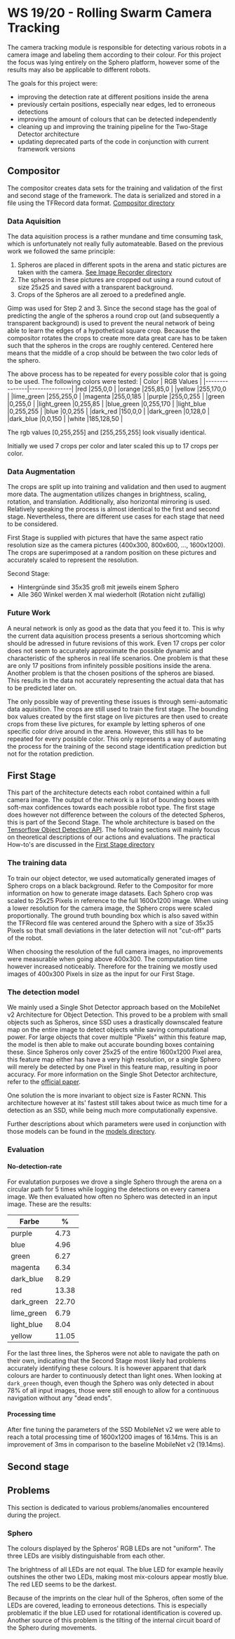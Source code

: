 # WS 19/20 - Rolling Swarm Camera Tracking
The camera tracking module is responsible for detecting various robots in a camera image and labeling them according to their colour. For this project the focus was lying entirely on the Sphero platform, however some of the results may also be applicable to different robots.

The goals for this project were:
* improving the detection rate at different positions inside the arena
* previously certain positions, especially near edges, led to erroneous detections
* improving the amount of colours that can be detected independently
* cleaning up and improving the training pipeline for the Two-Stage Detector architecture
* updating deprecated parts of the code in conjunction with current framework versions

## Compositor
The compositor creates data sets for the training and validation of the first and second stage of the framework. The data is serialized and stored in a file using the TFRecord data format. [Compositor directory](./Compositor/)

### Data Aquisition
The data aquisition process is a rather mundane and time consuming task, which is unfortunately not really fully automateable.
Based on the previous work we followed the same principle: 
1. Spheros are placed in different spots in the arena and static pictures are taken with the camera. [See Image Recorder directory](./Compositor/image_recorder)
2. The spheros in these pictures are cropped out using a round cutout of size 25x25 and saved with a transparent background.
3. Crops of the Spheros are all zeroed to a predefined angle.

Gimp was used for Step 2 and 3.
Since the second stage has the goal of predicting the angle of the spheros a round crop out (and subsequently a transparent background) is used to prevent the neural network of being able to learn the edges of a hypothetical square crop. Because the compositor rotates the crops to create more data great care has to be taken such that the spheros in the crops are roughly centered. Centered here means that the middle of a crop should be between the two color leds of the sphero.

The above process has to be repeated for every possible color that is going to be used. The following colors were tested:
| Color         | RGB Values    |
|---------------|---------------|
|red            |255,0,0        |
|orange         |255,85,0       |
|yellow         |255,170,0      |
|lime_green     |255,255,0      |
|magenta        |255,0,185      |
|purple         |255,0,255      |
|green          |0,255,0        |
|light_green    |0,255,85       |
|blue_green     |0,255,170      |
|light_blue     |0,255,255      |
|blue           |0,0,255        |
|dark_red       |150,0,0        |
|dark_green     |0,128,0        |
|dark_blue      |0,0,150        |
|white          |185,128,50     |

The rgb values [0,255,255] and [255,255,255] look visually identical.

Initially we used 7 crops per color and later scaled this up to 17 crops per color.

### Data Augmentation
The crops are split up into training and validation and then used to augment more data.
The augmentation utilizes changes in brightness, scaling, rotation, and translation. Additionally, also horizontal mirroring is used. Relatively speaking the process is almost identical to the first and second stage. Nevertheless, there are different use cases for each stage that need to be considered.

First Stage is supplied with pictures that have the same aspect ratio resolution size as the camera pictures (400x300, 800x600, ..., 1600x1200). The crops are superimposed at a random position on these pictures and accurately scaled to represent the resolution.

Second Stage:
* Hintergründe sind 35x35 groß mit jeweils einem Sphero
* Alle 360 Winkel werden X mal wiederholt
(Rotation nicht zufällig)


### Future Work
A neural network is only as good as the data that you feed it to. This is why the current data aquisition process presents a serious shortcoming which should be adressed in future revisions of this work. Even 17 crops per color does not seem to accurately approximate the possible dynamic and characteristic of the spheros in real life scenarios. One problem is that these are only 17 positions from infinitely possible positions inside the arena. Another problem is that the chosen positions of the spheros are biased. This results in the data not accurately representing the actual data that has to be predicted later on.

The only possible way of preventing these issues is through semi-automatic data aquisition. The crops are still used to train the first stage. The bounding box values created by the first stage on live pictures are then used to create crops from these live pictures, for example by letting spheros of one specific color drive around in the arena. However, this still has to be repeated for every possible color. This only represents a way of automating the process for the training of the second stage identification prediction but not for the rotation prediction.


## First Stage
This part of the architecture detects each robot contained within a full camera image. The output of the network is a list of bounding boxes with soft-max confidences towards each possible robot type. The first stage does however not difference between the colours of the detected Spheros, this is part of the Second Stage. The whole architecture is based on the [Tensorflow Object Detection API](https://github.com/tensorflow/models/tree/master/research/object_detection). The following sections will mainly focus on theoretical descriptions of our actions and evaluations. The practical How-to's are discussed in the [First Stage directory](./FirstStage)

### The training data
To train our object detector, we used automatically generated images of Sphero crops on a black background. Refer to the Compositor for more information on how to generate image datasets.
Each Sphero crop was scaled to 25x25 Pixels in reference to the full 1600x1200 image. When using a lower resolution for the camera image, the Sphero crops were scaled proportionally. The ground truth bounding box which is also saved within the TFRecord file was centered around the Sphero with a size of 35x35 Pixels so that small deviations in the later detection will not "cut-off" parts of the robot.

When choosing the resolution of the full camera images, no improvements were measurable when going above 400x300. The computation time however increased noticeably. Therefore for the training we mostly used images of 400x300 Pixels in size as the input for our First Stage.

### The detection model
We mainly used a Single Shot Detector approach based on the MobileNet v2 Architecture for Object Detection. This proved to be a problem with small objects such as Spheros, since SSD uses a drastically downscaled feature map on the entire image to detect objects while saving computational power. For large objects that cover multiple "Pixels" within this feature map, the model is then able to make out accurate bounding boxes containing these. Since Spheros only cover 25x25 of the entire 1600x1200 Pixel area, this feature map either has have a very high resolution, or a single Sphero will merely be detected by one Pixel in this feature map, resulting in poor accuracy. For more information on the Single Shot Detector architecture, refer to the [official paper](https://arxiv.org/pdf/1512.02325.pdf).

One solution the is more invariant to object size is Faster RCNN. This architecture however at its' fastest still takes about twice as much time for a detection as an SSD, while being much more computationally expensive.

Further descriptions about which parameters were used in conjunction with those models can be found in the [models directory](./FirstStage/models).

### Evaluation
#### No-detection-rate
For evalutation purposes we drove a single Sphero through the arena on a circular path for 5 times while logging the detections on every camera image. We then evaluated how often no Sphero was detected in an input image. These are the results:

| Farbe      | %     |
|------------|-------|
| purple     | 4.73  |
| blue       | 4.96  |
| green      | 6.27  |
| magenta    | 6.34  |
| dark_blue  | 8.29  |
| red        | 13.38 |
| dark_green | 22.70 |
| lime_green | 6.79  |
| light_blue | 8.04  |
| yellow     | 11.05 |

For the last three lines, the Spheros were not able to navigate the path on their own, indicating that the Second Stage most likely had problems accurately identifying these colours. It is however apparent that dark colours are harder to continuously detect than light ones. When looking at `dark_green` though, even though the Sphero was only detected in about 78% of all input images, those were still enough to allow for a continuous navigation without any "dead ends".

#### Processing time
After fine tuning the parameters of the SSD MobileNet v2 we were able to reach a total processing time of 1600x1200 images of 16.14ms. This is an improvement of 3ms in comparison to the baseline MobileNet v2 (19.14ms).

## Second stage



## Problems
This section is dedicated to various problems/anomalies encountered during the project.

### Sphero
The colours displayed by the Spheros' RGB LEDs are not "uniform". The three LEDs are visibly distinguishable from each other.

The brightness of all LEDs are not equal. The blue LED for example heavily outshines the other two LEDs, making most mix-colours appear mostly blue. The red LED seems to be the darkest.

Because of the imprints on the clear hull of the Spheros, often some of the LEDs are covered, leading to erroneous detections. This is especially problematic if the blue LED used for rotational identification is covered up. Another source of this problem is the tilting of the internal circuit board of the Sphero during movements.
